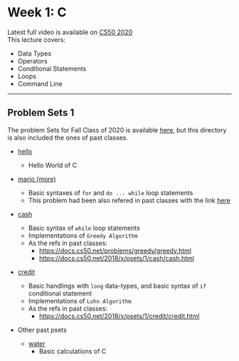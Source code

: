 # Week 1: C

Latest full video is available on [CS50 2020](https://cs50.harvard.edu/x/2020/weeks/1/)  
This lecture covers:  

- Data Types
- Operators
- Conditional Statements
- Loops
- Command Line

***

## Problem Sets 1

The problem Sets for Fall Class of 2020 is available [here](https://cs50.harvard.edu/x/2020/psets/1/), but this directory is also included the ones of past classes.  

- [hello](https://docs.cs50.net/problems/hello/hello.html)
  - Hello World of C

- [mario (more)](https://cs50.harvard.edu/x/2020/psets/1/mario/more/)
  - Basic syntaxes of `for` and `do ... while` loop statements
  - This problem had been also refered in past classes with the link [here](https://docs.cs50.net/problems/mario/more/mario.html)

- [cash](https://cs50.harvard.edu/x/2020/psets/1/cash/)
  - Basic syntax of `while` loop statements
  - Implementations of `Greedy Algorithm`
  - As the refs in past classes:
    - <https://docs.cs50.net/problems/greedy/greedy.html>
    - <https://docs.cs50.net/2018/x/psets/1/cash/cash.html>

- [credit](https://cs50.harvard.edu/x/2020/psets/1/credit/)
  - Basic handlings with `long` data-types, and basic syntax of `if` conditional statement
  - Implementations of `Luhn Algorithm`
  - As the refs in past classes:
    - <https://docs.cs50.net/2018/x/psets/1/credit/credit.html>

- Other past psets
  - [water](https://docs.cs50.net/problems/water/water.html)
    - Basic calculations of C

